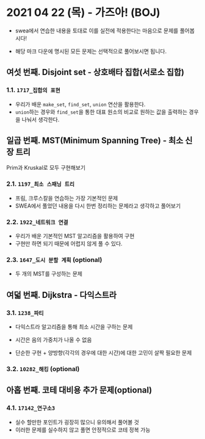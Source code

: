# 2021 04 22 (목) - 가즈아! (BOJ)

- swea에서 연습한 내용을 토대로 이를 실전에 적용한다는 마음으로 문제를 풀어봅시다!

- 해당 마크 다운에 명시된 모든 문제는 선택적으로 풀어보시면 됩니다.



## 여섯 번째. Disjoint set - 상호배타 집합(서로소 집합)

### 1.1. `1717_집합의 표현`

- 우리가 배운 `make_set`, `find_set`, `union` 연산을 활용한다.
- `union`하는 경우와 `find_set`을 통한 대표 원소의 비교로 원하는 값을 출력하는 경우을 나눠서 생각한다.





## 일곱 번째. MST(Minimum Spanning Tree) - 최소 신장 트리

Prim과 Kruskal로 모두 구현해보기



### 2.1. `1197_최소 스패닝 트리`

- 프림, 크루스칼을 연습하는 가장 기본적인 문제 
- SWEA에서 풀었던 내용을 다시 한번 정리하는 문제라고 생각하고 풀어보기



### 2.2. `1922_네트워크 연결`

- 우리가 배운 기본적인 MST 알고리즘을 활용하여 구현 
- 구현만 하면 되기 때문에 어렵지 않게 풀 수 있다.



### 2.3. `1647_도시 분할 계획` (optional)

- 두 개의 MST를 구성하는 문제 





## 여덟 번째. Dijkstra - 다익스트라

### 3.1. `1238_파티`

- 다익스트라 알고리즘을 통해 최소 시간을 구하는 문제 
- 시간은 음의 가중치가 나올 수 없음

- 단순한 구현 + 양방향(각각의 경우에 대한 시간)에 대한 고민이 살짝 필요한 문제



### 3.2. `10282_해킹` (optional)





## 아홉 번째. 코테 대비용 추가 문제(optional)

### 4.1. `17142_연구소3`

- 실수 할만한 포인트가 굉장히 많으니 유의해서 풀어볼 것 
- 이러한 문제를 실수하지 않고 풀면 안정적으로 코테 정복 가능